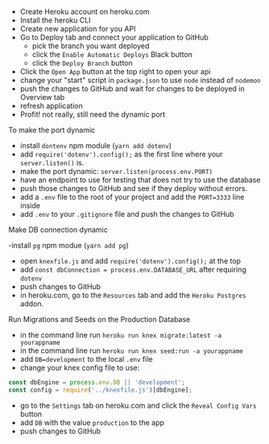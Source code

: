 - Create Heroku account on heroku.com
- Install the heroku CLI
- Create new application for you API
- Go to Deploy tab and connect your application to GitHub
  - pick the branch you want deployed
  - click the `Enable Automatic Deploys` Black button
  - click the `Deploy Branch` button
- Click the `Open App` button at the top right to open your api
- change your "start" script in `package.json` to use `node` instead of `nodemon`
- push the changes to GitHub and wait for changes to be deployed in Overview tab
- refresh application
- Profit! not really, still need the dynamic port

To make the port dynamic

- install `dontenv` npm module (`yarn add dotenv`)
- add `require('dotenv').config();` as the first line where your `server.listen()` is.
- make the port dynamic: `server.listen(process.env.PORT)`
- have an endpoint to use for testing that does not try to use the database
- push those changes to GitHub and see if they deploy without errors.
- add a `.env` file to the root of your project and add the `PORT=3333` line inside
- add `.env` to your `.gitignore` file and push the changes to GitHub

Make DB connection dynamic

-install `pg` npm modue (`yarn add pg`)
- open `knexfile.js` and add `require('dotenv').config();` at the top
- add `const dbConnection = process.env.DATABASE_URL` after requiring `dotenv`
- push changes to GitHub
- in heroku.com, go to the `Resources` tab and add the `Heroku Postgres` addon.

Run Migrations and Seeds on the Production Database

- in the command line run `heroku run knex migrate:latest -a yourappname`
- in the command line run `heroku run knex seed:run -a yourappname`
- add `DB=development` to the local `.env` file
- change your knex config file to use:

```js
const dbEngine = process.env.DB || 'development';
const config = require('../knexfile.js')[dbEngine];
```

- go to the `Settings` tab on heroku.com and click the `Reveal Config Vars` button
- add `DB` with the value `production` to the app
- push changes to GitHub